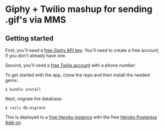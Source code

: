 # Giphy + Twilio mashup for sending .gif's via MMS

## Getting started
First, you'll need a [free Giphy API key](https://developers.giphy.com/dashboard/?create=true).
You'll need to create a free account, if you don't already have one.

Second, you'll need a [free Twilio account](https://www.twilio.com/sms) with a phone number.

To get started with the app, clone the repo and then install the needed gems:
```
$ bundle install
```

Next, migrate the database:
```
$ rails db:migrate
```

This is deployed to a [free Heroku instance](https://www.heroku.com/free) with the
free [Heroko Postgress Add-on](https://elements.heroku.com/addons/heroku-postgresql).
